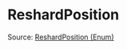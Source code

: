 # ReshardPosition

Source: [ReshardPosition (Enum)](../../../csrc/preseg_passes/decompose_reshardings.cpp#L28)
